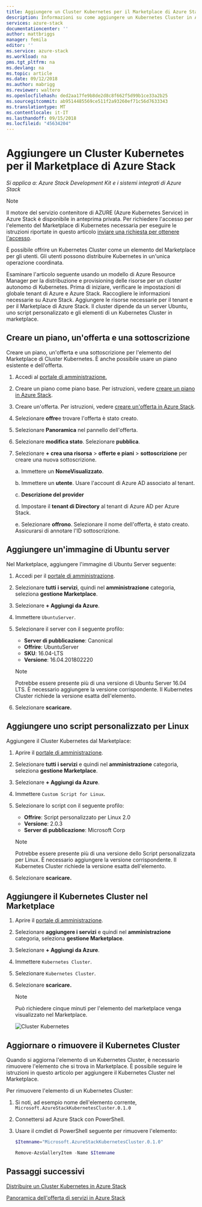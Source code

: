 ```yaml
---
title: Aggiungere un Cluster Kubernetes per il Marketplace di Azure Stack | Microsoft Docs
description: Informazioni su come aggiungere un Kubernetes Cluster in Azure Stack Marketplace.
services: azure-stack
documentationcenter: ''
author: mattbriggs
manager: femila
editor: ''
ms.service: azure-stack
ms.workload: na
pms.tgt_pltfrm: na
ms.devlang: na
ms.topic: article
ms.date: 09/12/2018
ms.author: mabrigg
ms.reviewer: waltero
ms.openlocfilehash: ded2aa17fe9b8de2d8c8f662f5d99b1ce33a2b25
ms.sourcegitcommit: ab9514485569ce511f2a93260ef71c56d7633343
ms.translationtype: MT
ms.contentlocale: it-IT
ms.lasthandoff: 09/15/2018
ms.locfileid: "45634204"
---
```

# <a name="add-a-kubernetes-cluster-to-the-azure-stack-marketplace"></a>Aggiungere un Cluster Kubernetes per il Marketplace di Azure Stack

*Si applica a: Azure Stack Development Kit e i sistemi integrati di Azure Stack*

> [!note]  
> Il motore del servizio contenitore di AZURE (Azure Kubernetes Service) in Azure Stack è disponibile in anteprima privata. Per richiedere l'accesso per l'elemento del Marketplace di Kubernetes necessaria per eseguire le istruzioni riportate in questo articolo [inviare una richiesta per ottenere l'accesso](https://aka.ms/azsk8).

È possibile offrire un Kubernetes Cluster come un elemento del Marketplace per gli utenti. Gli utenti possono distribuire Kubernetes in un'unica operazione coordinata.

Esaminare l'articolo seguente usando un modello di Azure Resource Manager per la distribuzione e provisioning delle risorse per un cluster autonomo di Kubernetes. Prima di iniziare, verificare le impostazioni di globale tenant di Azure e Azure Stack. Raccogliere le informazioni necessarie su Azure Stack. Aggiungere le risorse necessarie per il tenant e per il Marketplace di Azure Stack. Il cluster dipende da un server Ubuntu, uno script personalizzato e gli elementi di un Kubernetes Cluster in marketplace.

## <a name="create-a-plan-an-offer-and-a-subscription"></a>Creare un piano, un'offerta e una sottoscrizione

Creare un piano, un'offerta e una sottoscrizione per l'elemento del Marketplace di Cluster Kubernetes. È anche possibile usare un piano esistente e dell'offerta.

1. Accedi al [portale di amministrazione.](https://adminportal.local.azurestack.external)

1. Creare un piano come piano base. Per istruzioni, vedere [creare un piano in Azure Stack](azure-stack-create-plan.md).

1. Creare un'offerta. Per istruzioni, vedere [creare un'offerta in Azure Stack](azure-stack-create-offer.md).

1. Selezionare **offre**e trovare l'offerta è stato creato.

1. Selezionare **Panoramica** nel pannello dell'offerta.

1. Selezionare **modifica stato**. Selezionare **pubblica**.

1. Selezionare **+ crea una risorsa** > **offerte e piani** > **sottoscrizione** per creare una nuova sottoscrizione.

    a. Immettere un **NomeVisualizzato**.

    b. Immettere un **utente**. Usare l'account di Azure AD associato al tenant.

    c. **Descrizione del provider**

    d. Impostare il **tenant di Directory** al tenant di Azure AD per Azure Stack. 

    e. Selezionare **offrono**. Selezionare il nome dell'offerta, è stato creato. Assicurarsi di annotare l'ID sottoscrizione.

## <a name="add-an-ubuntu-server-image"></a>Aggiungere un'immagine di Ubuntu server

Nel Marketplace, aggiungere l'immagine di Ubuntu Server seguente:

1. Accedi per il [portale di amministrazione](https://adminportal.local.azurestack.external).

1. Selezionare **tutti i servizi**, quindi nel **amministrazione** categoria, seleziona **gestione Marketplace**.

1. Selezionare **+ Aggiungi da Azure**.

1. Immettere `UbuntuServer`.

1. Selezionare il server con il seguente profilo:
    - **Server di pubblicazione**: Canonical
    - **Offrire**: UbuntuServer
    - **SKU**: 16.04-LTS
    - **Versione**: 16.04.201802220

    > [!Note]  
    > Potrebbe essere presente più di una versione di Ubuntu Server 16.04 LTS. È necessario aggiungere la versione corrispondente. Il Kubernetes Cluster richiede la versione esatta dell'elemento.

1. Selezionare **scaricare.**

## <a name="add-a-custom-script-for-linux"></a>Aggiungere uno script personalizzato per Linux

Aggiungere il Cluster Kubernetes dal Marketplace:

1. Aprire il [portale di amministrazione](https://adminportal.local.azurestack.external).

1. Selezionare **tutti i servizi** e quindi nel **amministrazione** categoria, seleziona **gestione Marketplace**.

1. Selezionare **+ Aggiungi da Azure**.

1. Immettere `Custom Script for Linux`.

1. Selezionare lo script con il seguente profilo:
    - **Offrire**: Script personalizzato per Linux 2.0
    - **Versione**: 2.0.3
    - **Server di pubblicazione**: Microsoft Corp

    > [!Note]  
    > Potrebbe essere presente più di una versione dello Script personalizzata per Linux. È necessario aggiungere la versione corrispondente. Il Kubernetes Cluster richiede la versione esatta dell'elemento.

1. Selezionare **scaricare.**


## <a name="add-the-kubernetes-cluster-to-the-marketplace"></a>Aggiungere il Kubernetes Cluster nel Marketplace

1. Aprire il [portale di amministrazione](https://adminportal.local.azurestack.external).

1. Selezionare **aggiungere i servizi** e quindi nel **amministrazione** categoria, seleziona **gestione Marketplace**.

1. Selezionare **+ Aggiungi da Azure**.

1. Immettere `Kubernetes Cluster`.

1. Selezionare `Kubernetes Cluster`.

1. Selezionare **scaricare.**

    > [!note]  
    > Può richiedere cinque minuti per l'elemento del marketplace venga visualizzato nel Marketplace.

    ![Cluster Kubernetes](user\media\azure-stack-solution-template-kubernetes-deploy\marketplaceitem.png)

## <a name="update-or-remove-the-kubernetes-cluster"></a>Aggiornare o rimuovere il Kubernetes Cluster 

Quando si aggiorna l'elemento di un Kubernetes Cluster, è necessario rimuovere l'elemento che si trova in Marketplace. È possibile seguire le istruzioni in questo articolo per aggiungere il Kubernetes Cluster nel Marketplace.

Per rimuovere l'elemento di un Kubernetes Cluster:

1. Si noti, ad esempio nome dell'elemento corrente, `Microsoft.AzureStackKubernetesCluster.0.1.0`

1. Connettersi ad Azure Stack con PowerShell.

1. Usare il cmdlet di PowerShell seguente per rimuovere l'elemento:

    ```PowerShell  
    $Itemname="Microsoft.AzureStackKubernetesCluster.0.1.0"

    Remove-AzsGalleryItem -Name $Itemname
    ```

## <a name="next-steps"></a>Passaggi successivi

[Distribuire un Cluster Kubernetes in Azure Stack](https://docs.microsoft.com/azure/azure-stack/user/azure-stack-solution-template-kubernetes-deploy)



[Panoramica dell'offerta di servizi in Azure Stack](azure-stack-offer-services-overview.md)